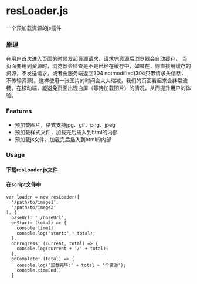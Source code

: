 # resLoader.js
一个预加载资源的js插件

### 原理
在用户首次进入页面的时候发起资源请求，请求完资源后浏览器会自动缓存，
当页面要用到资源时，浏览器会检查是不是已经在缓存中，如果在，则直接用缓存的资源，不发送请求，或者由服务端返回304 notmodified(304只带请求头信息，不传输资源)。这样使用一张图片的时间会大大缩减，我们的页面看起来会非常流畅。在移动端，能避免页面出现白屏（等待加载图片）的情况，从而提升用户的体验。

### Features
- 预加载图片，格式支持jpg、gif、png、jpeg
- 预加载样式文件，加载完后插入到html的<head></head>内部
- 预加载js文件，加载完后插入到html的<head></head>内部

### Usage
#### 下载resLoader.js文件
#### 在script文件中
```
var loader = new resLoader([
  '/path/to/image1',
  '/path/to/image2'
], {
  baseUrl: './baseUrl',
  onStart: (total) => {
    console.time()
    console.log('start:' + total);
  },
  onProgress: (current, total) => {
    console.log(current + '/' + total);
  },
  onComplete: (total) => {
    console.log('加载完毕:' + total + '个资源');
    console.timeEnd()
  }
```

